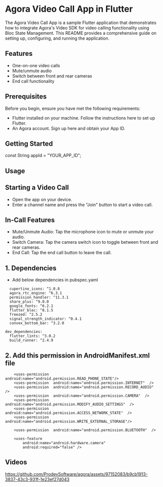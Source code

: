 # Agora Video Call App in Flutter

The Agora Video Call App is a sample Flutter application that demonstrates how to integrate Agora's Video SDK for video calling functionality using Bloc State Management. This README provides a comprehensive guide on setting up, configuring, and running the application.

## Features

- One-on-one video calls
- Mute/unmute audio
- Switch between front and rear cameras
- End call functionality

## Prerequisites
Before you begin, ensure you have met the following requirements:

- Flutter installed on your machine. Follow the instructions here to set up Flutter.
- An Agora account. Sign up here and obtain your App ID.

## Getting Started

const String appId = "YOUR_APP_ID";

## Usage

## Starting a Video Call
- Open the app on your device.
- Enter a channel name and press the "Join" button to start a video call.

## In-Call Features
- Mute/Unmute Audio: Tap the microphone icon to mute or unmute your audio.
- Switch Camera: Tap the camera switch icon to toggle between front and rear cameras.
- End Call: Tap the end call button to leave the call.

## 1. Dependencies
- Add below dependencies in pubspec.yaml
```
  cupertino_icons: ^1.0.8
  agora_rtc_engine: ^6.3.1
  permission_handler: ^11.3.1
  share_plus: ^9.0.0
  google_fonts: ^6.2.1
  flutter_bloc: ^8.1.5
  freezed: ^2.5.2
  signal_strength_indicator: ^0.4.1
  convex_bottom_bar: ^3.2.0

dev_dependencies:
  flutter_lints: ^3.0.2
  build_runner: ^2.4.9
```
## 2. Add this permission in AndroidManifest.xml file
```
    <uses-permission  android:name="android.permission.READ_PHONE_STATE"/>
    <uses-permission  android:name="android.permission.INTERNET"  />
    <uses-permission  android:name="android.permission.RECORD_AUDIO"  />
    <uses-permission  android:name="android.permission.CAMERA"  />
    <uses-permission  android:name="android.permission.MODIFY_AUDIO_SETTINGS"  />
    <uses-permission  android:name="android.permission.ACCESS_NETWORK_STATE"  />
    <uses-permission  android:name="android.permission.WRITE_EXTERNAL_STORAGE"/>
``` 
```
    <uses-permission  android:name="android.permission.BLUETOOTH"  />
```
```
    <uses-feature
        android:name="android.hardware.camera"
        android:required="false" />
```

## Videos
https://github.com/ProdevSoftware/agora/assets/97152083/b9cb1913-3837-43c3-931f-1e23ef27d043



